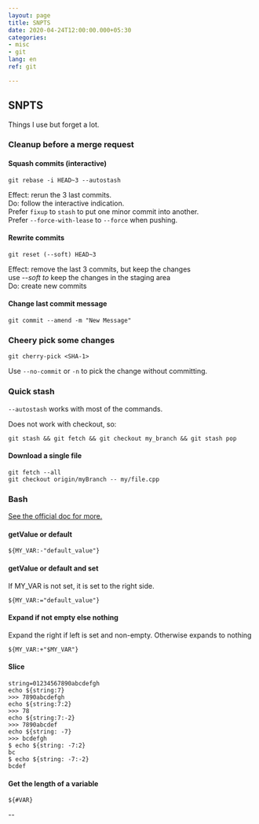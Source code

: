 ```yaml
---
layout: page
title: SNPTS
date: 2020-04-24T12:00:00.000+05:30
categories:
- misc
- git
lang: en
ref: git

---
```

## SNPTS

Things I use but forget a lot.

### Cleanup before a merge request

#### Squash commits (interactive)

    git rebase -i HEAD~3 --autostash

Effect: rerun the 3 last commits.  
Do: follow the interactive indication.  
Prefer `fixup` to `stash` to put one minor commit into another.  
Prefer `--force-with-lease` to `--force` when pushing.

#### Rewrite commits

    git reset (--soft) HEAD~3

Effect: remove the last 3 commits, but keep the changes  
use _--soft to_ keep the changes in the staging area  
Do: create new commits

#### Change last commit message

    git commit --amend -m "New Message"

### Cheery pick some changes

    git cherry-pick <SHA-1>

Use `--no-commit`  or `-n` to pick the change without committing.

### Quick stash

`--autostash` works with most of the commands.

Does not work with checkout, so:

    git stash && git fetch && git checkout my_branch && git stash pop

#### Download a single file

    git fetch --all
    git checkout origin/myBranch -- my/file.cpp

### Bash

[See the official doc for more.](https://www.gnu.org/software/bash/manual/html_node/Shell-Parameter-Expansion.html)

#### getValue or default

    ${MY_VAR:-"default_value"}

#### getValue or default and set

If MY_VAR is not set, it is set to the right side.

    ${MY_VAR:="default_value"}

#### Expand if not empty else nothing

Expand the right if left is set and non-empty. Otherwise expands to nothing

    ${MY_VAR:+"$MY_VAR"}

#### Slice

    string=01234567890abcdefgh
    echo ${string:7}
    >>> 7890abcdefgh
    echo ${string:7:2}
    >>> 78
    echo ${string:7:-2}
    >>> 7890abcdef
    echo ${string: -7}
    >>> bcdefgh
    $ echo ${string: -7:2}
    bc
    $ echo ${string: -7:-2}
    bcdef

#### Get the length of a variable

    ${#VAR}

\--